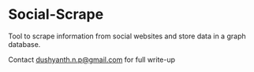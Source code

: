 # Social-Scrape

Tool to scrape information from social websites and store data in a graph database.

Contact dushyanth.n.p@gmail.com for full write-up
